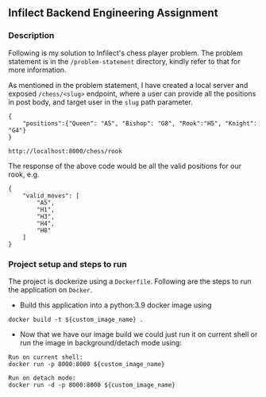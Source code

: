 ## Infilect Backend Engineering Assignment

### Description
 Following is my solution to Infilect's chess player problem.
 The problem statement is in the `/problem-statement` directory, kindly
refer to that for more information.
 
As mentioned in the problem statement, I have created a local server and exposed
`/chess/<slug>` endpoint, where a user can provide all the positions in post body,
and target user in the `slug` path parameter.
```
{
    "positions":{"Queen": "A5", "Bishop": "G8", "Rook":"H5", "Knight": "G4"}
}

http://localhost:8000/chess/rook
```

The response of the above code would be all the valid positions for our rook, e.g.
```
{
    "valid_moves": [
        "A5",
        "H1",
        "H3",
        "H4",
        "H8"
    ]
}
```


### Project setup and steps to run

The project is dockerize using a `Dockerfile`.
Following are the steps to run the application on `Docker`.

- Build this application into a python:3.9 docker image using
```
docker build -t ${custom_image_name} .
```

- Now that we have our image build we could just run it
on current shell or run the image in background/detach mode using:

```
Run on current shell:
docker run -p 8000:8000 ${custom_image_name}

Run on detach mode:
docker run -d -p 8000:8000 ${custom_image_name}
```